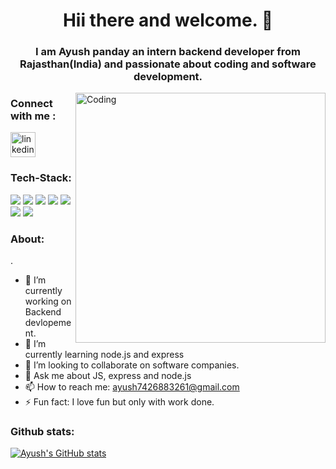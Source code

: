 


<h1 align="center">Hii there and welcome. 👋</h1>
<h3 align="center">I am Ayush panday an intern backend developer from Rajasthan(India) and passionate about coding and software development.</h3>
<img align="right" alt="Coding" width="400" src="https://cdn.dribbble.com/users/1162077/screenshots/3848914/programmer.gif">



 ### Connect with me :
[<img src='https://cdn.jsdelivr.net/npm/simple-icons@3.0.1/icons/linkedin.svg' alt='linkedin' height='40'>](https://www.linkedin.com/in/ayush-panday-799b3120b//) 

### Tech-Stack:

<img src ="https://img.shields.io/badge/JSS-F7DF1E?style=for-the-badge&logo=JSS&logoColor=white"/> <img src ="https://img.shields.io/badge/Express.js-000000?style=for-the-badge&logo=express&logoColor=white"/>
<img src="https://img.shields.io/badge/CSS3-1572B6?style=for-the-badge&logo=css3&logoColor=white" />
<img src="https://img.shields.io/badge/Node.js-339933?style=for-the-badge&logo=nodedotjs&logoColor=white"/>
<img src="https://img.shields.io/badge/MongoDB-4EA94B?style=for-the-badge&logo=mongodb&logoColor=white" />
<img src="https://img.shields.io/badge/GIT-E44C30?style=for-the-badge&logo=git&logoColor=white"/>
<img src="https://img.shields.io/badge/JWT-000000?style=for-the-badge&logo=JSON%20web%20tokens&logoColor=white" />


### About:

.
- 🔭 I’m currently working on Backend devlopement.
- 🌱 I’m currently learning node.js and express
- 👯 I’m looking to collaborate on software companies.
- 💬 Ask me about JS, express and node.js
- 📫 How to reach me:  ayush7426883261@gmail.com
- ⚡ Fun fact: I love fun but only with work done.



### Github stats:

[![Ayush's GitHub stats](https://github-readme-stats.vercel.app/api?username=AyushPanday1&show_icons=true&theme=radical)](https://github.com/AyushPanday1/github-readme-stats)





